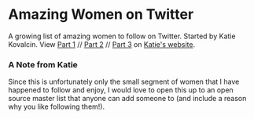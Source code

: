 # Amazing Women on Twitter
A growing list of amazing women to follow on Twitter. Started by Katie Kovalcin.
View [Part 1](http://kovalc.in/2015/02/17/women-pt1.html) // [Part 2](http://kovalc.in/2015/02/18/women-pt2.html) // [Part 3](http://kovalc.in/2015/02/19/women-pt3.html) on [Katie's website](http://kovalc.in/).

### A Note from Katie
Since this is unfortunately only the small segment of women that I have happened to follow and enjoy, I would love to open this up to an open source master list that anyone can add someone to (and include a reason why you like following them!).
